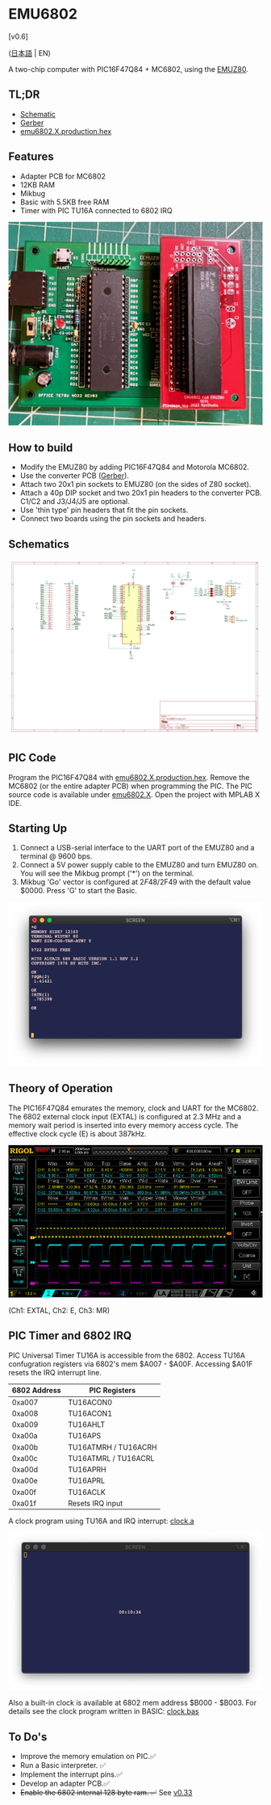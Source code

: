 # EMU6802

[v0.6]

([日本語](Readme.md) | EN)

 A two-chip computer with PIC16F47Q84 + MC6802, using the [EMUZ80](https://github.com/vintagechips/emuz80).

## TL;DR

 - [Schematic](/img/emu6802_conv_sch.pdf)
 - [Gerber](/data/emu6802r1-gerber.zip)
 - [emu6802.X.production.hex](/data/emu6802.X.production.hex)

## Features

- Adapter PCB for MC6802
- 12KB RAM
- Mikbug
- Basic with 5.5KB free RAM
- Timer with PIC TU16A connected to 6802 IRQ

![emu6802](/img/emu6802pcb.jpg)

## How to build

- Modify the EMUZ80 by adding PIC16F47Q84 and Motorola MC6802.
- Use the converter PCB ([Gerber](/data/emu6802r1-gerber.zip)).
- Attach two 20x1 pin sockets to EMUZ80 (on the sides of Z80 socket). 
- Attach a 40p DIP socket and two 20x1 pin headers to the converter PCB. C1/C2 and J3/J4/J5 are optional. 
- Use 'thin type' pin headers that fit the pin sockets.
- Connect two boards using the pin sockets and headers.

## Schematics

![schematic](/img/emu6802_conv_sch.png)

## PIC Code

Program the PIC16F47Q84 with  [emu6802.X.production.hex](/data/emu6802.X.production.hex). Remove the MC6802 (or the entire adapter PCB) when programming the PIC. The PIC source code is available under [emu6802.X](/emu6802.X/). Open the project with MPLAB X IDE.

## Starting Up

1. Connect a USB-serial interface to the UART port of the EMUZ80 and a terminal @ 9600 bps.
2. Connect a 5V power supply cable to the EMUZ80 and turn EMUZ80 on. You will see the Mikbug prompt ('*') on the terminal.
3. Mikbug 'Go' vector is configured at $2F48/$2F49 with the default value $0000. Press 'G' to start the Basic.

![startup-mikbug-altair](/img/mikbug-abasic.png)

## Theory of Operation

The PIC16F47Q84 emurates the memory, clock and UART for the MC6802. The 6802 external clock input (EXTAL) is configured at 2.3 MHz and a memory wait period is inserted into every memory access cycle. The effective clock cycle (E) is about 387kHz.

![timing2](/img/timing2.png)

(Ch1: EXTAL, Ch2: E, Ch3: MR)

## PIC Timer and 6802 IRQ

PIC Universal Timer TU16A is accessible from the 6802. Access TU16A confugration registers via 6802's mem \$A007 - \$A00F. Accessing \$A01F resets the IRQ interrupt line.

| 6802 Address | PIC Registers  |
|--------------|---------------|
| 0xa007       | TU16ACON0     |
| 0xa008       | TU16ACON1     |
| 0xa009       | TU16AHLT      |
| 0xa00a       | TU16APS       |
| 0xa00b       | TU16ATMRH / TU16ACRH |
| 0xa00c       | TU16ATMRL / TU16ACRL |
| 0xa00d       | TU16APRH      |
| 0xa00e       | TU16APRL      |
| 0xa00f       | TU16ACLK      |
| 0xa01f       | Resets IRQ input |

A clock program using TU16A and IRQ interrupt:  [clock.a](data/irq/clock.a)

![clockapp](/img/clockapp.png)

Also a built-in clock is available at 6802 mem address \$B000 - \$B003. For details see the clock program written in BASIC: [clock.bas](data/pictmr/clock.bas)

## To Do's

- Improve the memory emulation on PIC.✅
- Run a Basic interpreter. ✅
- Implement the interrupt pins.✅
- Develop an adapter PCB.✅
- ~~Enable the 6802 internal 128 byte ram. ✅~~ See [v0.33](https://github.com/ryu10/emu6802/tree/v0.33)
